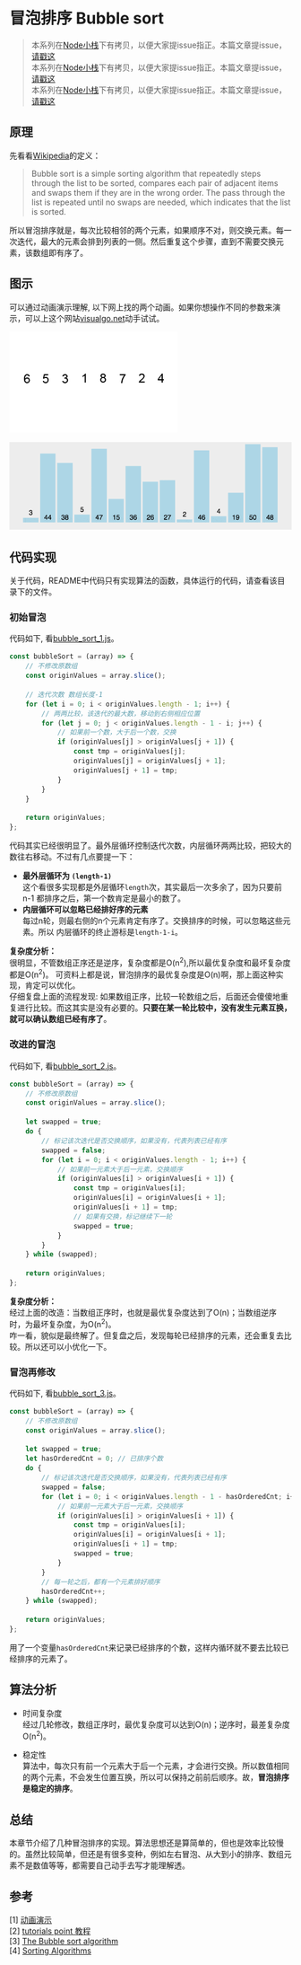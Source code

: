# 冒泡排序 Bubble sort

> 本系列在[Node小栈](https://github.com/gedennis/node-tribe-blog#%E6%8E%92%E5%BA%8F%E7%AE%97%E6%B3%95)下有拷贝，以便大家提issue指正。本篇文章提issue， [请戳这](https://github.com/gedennis/node-tribe-blog/issues/8)  
> 本系列在[Node小栈](https://github.com/gedennis/node-tribe-blog#%E6%8E%92%E5%BA%8F%E7%AE%97%E6%B3%95)下有拷贝，以便大家提issue指正。本篇文章提issue， [请戳这](https://github.com/gedennis/node-tribe-blog/issues/8)  
> 本系列在[Node小栈](https://github.com/gedennis/node-tribe-blog#%E6%8E%92%E5%BA%8F%E7%AE%97%E6%B3%95)下有拷贝，以便大家提issue指正。本篇文章提issue， [请戳这](https://github.com/gedennis/node-tribe-blog/issues/8)  

## 原理
先看看[Wikipedia](https://en.wikipedia.org/wiki/Bubble_sort)的定义：
>Bubble sort is a simple sorting algorithm that repeatedly steps through the list to be sorted, compares each pair of adjacent items and swaps them if they are in the wrong order. The pass through the list is repeated until no swaps are needed, which indicates that the list is sorted. 

所以冒泡排序就是，每次比较相邻的两个元素，如果顺序不对，则交换元素。每一次迭代，最大的元素会排到列表的一侧。然后重复这个步骤，直到不需要交换元素，该数组即有序了。

## 图示
可以通过动画演示理解, 以下网上找的两个动画。如果你想操作不同的参数来演示，可以上这个网站[visualgo.net](https://visualgo.net/en/sorting?slide=1)动手试试。

![图示1](./bubbleSort1.gif)

![图示2](./bubbleSort2.gif)

## 代码实现
关于代码，README中代码只有实现算法的函数，具体运行的代码，请查看该目录下的文件。

### 初始冒泡
代码如下, 看[bubble_sort_1.js](./bubble_sort_1.js)。
```javascript
const bubbleSort = (array) => {
    // 不修改原数组
    const originValues = array.slice(); 

    // 迭代次数 数组长度-1
    for (let i = 0; i < originValues.length - 1; i++) {
        // 两两比较，该迭代的最大数，移动到右侧相应位置
        for (let j = 0; j < originValues.length - 1 - i; j++) {
            // 如果前一个数，大于后一个数，交换
            if (originValues[j] > originValues[j + 1]) {
                const tmp = originValues[j];
                originValues[j] = originValues[j + 1];
                originValues[j + 1] = tmp;
            }
        }
    }

    return originValues;
};
```
代码其实已经很明显了。最外层循环控制迭代次数，内层循环两两比较，把较大的数往右移动。不过有几点要提一下：
- **最外层循环为 `(length-1)`**  
这个看很多实现都是外层循环`length`次，其实最后一次多余了，因为只要前 n-1 都排序之后，第一个数肯定是最小的数了。
- **内层循环可以忽略已经排好序的元素**  
每过n轮，则最右侧的n个元素肯定有序了。交换排序的时候，可以忽略这些元素。所以
内层循环的终止游标是`length-1-i`。

**复杂度分析：**   
很明显，不管数组正序还是逆序，复杂度都是O(n<sup>2</sup>),所以最优复杂度和最坏复杂度都是O(n<sup>2</sup>)。 可资料上都是说，冒泡排序的最优复杂度是O(n)啊，那上面这种实现，肯定可以优化。  
仔细复盘上面的流程发现: 如果数组正序，比较一轮数组之后，后面还会傻傻地重复进行比较。而这其实是没有必要的。**只要在某一轮比较中，没有发生元素互换，就可以确认数组已经有序了**。

### 改进的冒泡
代码如下, 看[bubble_sort_2.js](./bubble_sort_2.js)。
```javascript
const bubbleSort = (array) => {
    // 不修改原数组
    const originValues = array.slice(); 

    let swapped = true;
    do {
        // 标记该次迭代是否交换顺序，如果没有，代表列表已经有序
        swapped = false;
        for (let i = 0; i < originValues.length - 1; i++) {
            // 如果前一元素大于后一元素，交换顺序
            if (originValues[i] > originValues[i + 1]) {
                const tmp = originValues[i];
                originValues[i] = originValues[i + 1];
                originValues[i + 1] = tmp;
                // 如果有交换，标记继续下一轮
                swapped = true;
            }
        }
    } while (swapped);

    return originValues;
};
```
**复杂度分析：**   
经过上面的改造：当数组正序时，也就是最优复杂度达到了O(n)；当数组逆序时，为最坏复杂度，为O(n<sup>2</sup>)。  
咋一看，貌似是最终解了。但复盘之后，发现每轮已经排序的元素，还会重复去比较。所以还可以小优化一下。

### 冒泡再修改
代码如下, 看[bubble_sort_3.js](./bubble_sort_3.js)。
```javascript
const bubbleSort = (array) => {
    // 不修改原数组
    const originValues = array.slice(); 

    let swapped = true;
    let hasOrderedCnt = 0; // 已排序个数
    do {
        // 标记该次迭代是否交换顺序，如果没有，代表列表已经有序
        swapped = false;
        for (let i = 0; i < originValues.length - 1 - hasOrderedCnt; i++) {
            // 如果前一元素大于后一元素，交换顺序
            if (originValues[i] > originValues[i + 1]) {
                const tmp = originValues[i];
                originValues[i] = originValues[i + 1];
                originValues[i + 1] = tmp;
                swapped = true;
            }
        }
        // 每一轮之后，都有一个元素排好顺序
        hasOrderedCnt++;
    } while (swapped);

    return originValues;
};
```
用了一个变量`hasOrderedCnt`来记录已经排序的个数，这样内循环就不要去比较已经排序的元素了。
## 算法分析
- 时间复杂度  
经过几轮修改，数组正序时，最优复杂度可以达到O(n)；逆序时，最差复杂度O(n<sup>2</sup>)。

- 稳定性  
算法中，每次只有前一个元素大于后一个元素，才会进行交换。所以数值相同的两个元素，不会发生位置互换，所以可以保持之前前后顺序。故，**冒泡排序是稳定的排序**。
## 总结
本章节介绍了几种冒泡排序的实现。算法思想还是算简单的，但也是效率比较慢的。虽然比较简单，但还是有很多变种，例如左右冒泡、从大到小的排序、数组元素不是数值等等，都需要自己动手去写才能理解透。

## 参考
[1] [动画演示](https://visualgo.net/en/sorting)  
[2] [tutorials point 教程](https://www.tutorialspoint.com/data_structures_algorithms/index.htm)  
[3] [The Bubble sort algorithm](http://blog.benoitvallon.com/sorting-algorithms-in-javascript/the-bubble-sort-algorithm/)  
[4] [Sorting Algorithms](https://brilliant.org/wiki/sorting-algorithms/)
